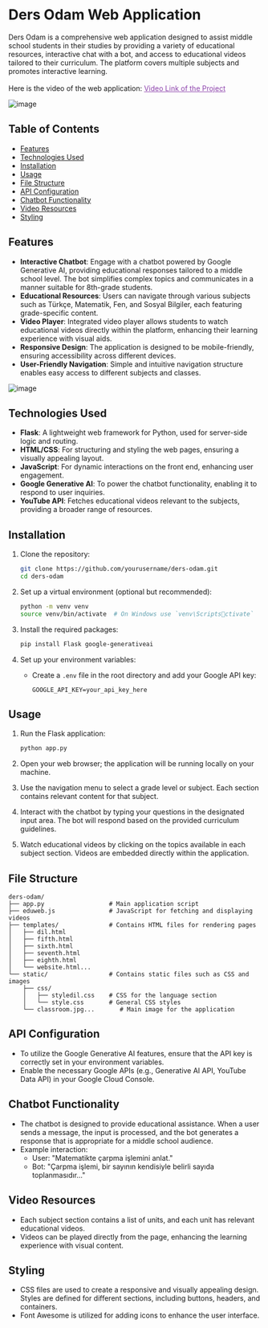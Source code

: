 # Ders Odam Web Application

Ders Odam is a comprehensive web application designed to assist middle school students in their studies by providing a variety of educational resources, interactive chat with a bot, and access to educational videos tailored to their curriculum. The platform covers multiple subjects and promotes interactive learning.
<br>
 <br>Here is the video of the web application: <a href="https://www.youtube.com/watch?v=hAsXT4aibZU" target="_blank" rel="noreferrer" style="color: #8e44ad;">Video Link of the Project</a>

![image](https://github.com/user-attachments/assets/127a51a4-d28d-4824-9cb0-d251fb418c57)

## Table of Contents
- [Features](#features)
- [Technologies Used](#technologies-used)
- [Installation](#installation)
- [Usage](#usage)
- [File Structure](#file-structure)
- [API Configuration](#api-configuration)
- [Chatbot Functionality](#chatbot-functionality)
- [Video Resources](#video-resources)
- [Styling](#styling)


## Features
- **Interactive Chatbot**: Engage with a chatbot powered by Google Generative AI, providing educational responses tailored to a middle school level. The bot simplifies complex topics and communicates in a manner suitable for 8th-grade students.
- **Educational Resources**: Users can navigate through various subjects such as Türkçe, Matematik, Fen, and Sosyal Bilgiler, each featuring grade-specific content.
- **Video Player**: Integrated video player allows students to watch educational videos directly within the platform, enhancing their learning experience with visual aids.
- **Responsive Design**: The application is designed to be mobile-friendly, ensuring accessibility across different devices.
- **User-Friendly Navigation**: Simple and intuitive navigation structure enables easy access to different subjects and classes.

![image](https://github.com/user-attachments/assets/c61621b4-c968-44f1-841c-37075a64074b)

## Technologies Used
- **Flask**: A lightweight web framework for Python, used for server-side logic and routing.
- **HTML/CSS**: For structuring and styling the web pages, ensuring a visually appealing layout.
- **JavaScript**: For dynamic interactions on the front end, enhancing user engagement.
- **Google Generative AI**: To power the chatbot functionality, enabling it to respond to user inquiries.
- **YouTube API**: Fetches educational videos relevant to the subjects, providing a broader range of resources.

## Installation
1. Clone the repository:
    ```bash
    git clone https://github.com/yourusername/ders-odam.git
    cd ders-odam
    ```

2. Set up a virtual environment (optional but recommended):
    ```bash
    python -m venv venv
    source venv/bin/activate  # On Windows use `venv\Scriptsctivate`
    ```

3. Install the required packages:
    ```bash
    pip install Flask google-generativeai
    ```

4. Set up your environment variables:
    - Create a `.env` file in the root directory and add your Google API key:
        ```plaintext
        GOOGLE_API_KEY=your_api_key_here
        ```

## Usage
1. Run the Flask application:
    ```bash
    python app.py
    ```
2. Open your web browser; the application will be running locally on your machine.

3. Use the navigation menu to select a grade level or subject. Each section contains relevant content for that subject.

4. Interact with the chatbot by typing your questions in the designated input area. The bot will respond based on the provided curriculum guidelines.

5. Watch educational videos by clicking on the topics available in each subject section. Videos are embedded directly within the application.

## File Structure
```
ders-odam/
├── app.py                  # Main application script
├── eduweb.js               # JavaScript for fetching and displaying videos
├── templates/              # Contains HTML files for rendering pages
│   ├── dil.html
│   ├── fifth.html
│   ├── sixth.html
│   ├── seventh.html
│   ├── eighth.html
│   └── website.html...
└── static/                 # Contains static files such as CSS and images
    ├── css/
    │   ├── styledil.css    # CSS for the language section
    │   └── style.css       # General CSS styles
    └── classroom.jpg...       # Main image for the application
```

## API Configuration
- To utilize the Google Generative AI features, ensure that the API key is correctly set in your environment variables.
- Enable the necessary Google APIs (e.g., Generative AI API, YouTube Data API) in your Google Cloud Console.

## Chatbot Functionality
- The chatbot is designed to provide educational assistance. When a user sends a message, the input is processed, and the bot generates a response that is appropriate for a middle school audience.
- Example interaction:
    - User: "Matematikte çarpma işlemini anlat."
    - Bot: "Çarpma işlemi, bir sayının kendisiyle belirli sayıda toplanmasıdır..."

## Video Resources
- Each subject section contains a list of units, and each unit has relevant educational videos.
- Videos can be played directly from the page, enhancing the learning experience with visual content.

## Styling
- CSS files are used to create a responsive and visually appealing design. Styles are defined for different sections, including buttons, headers, and containers.
- Font Awesome is utilized for adding icons to enhance the user interface.
